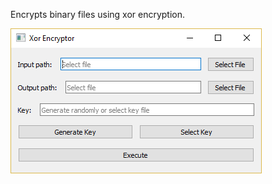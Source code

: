 Encrypts binary files using xor encryption.

![Xor Encryptor Image](https://github.com/JoshuaCochran/Xor-encryptor/blob/master/docs/xor%20encryption%20ui.PNG)
